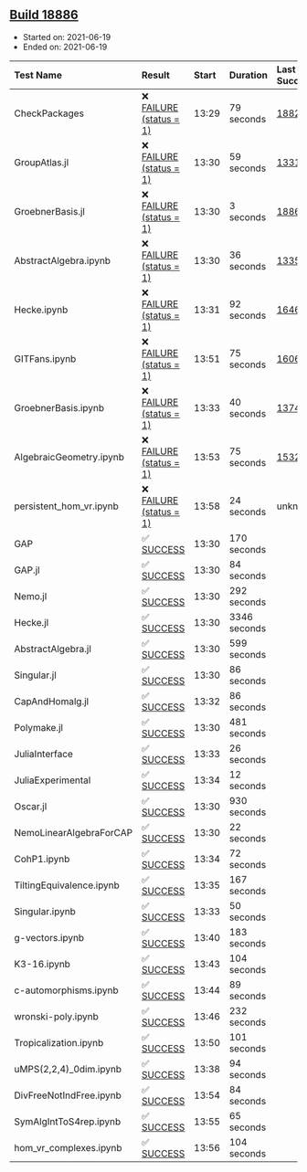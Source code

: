 ## [Build 18886](https://oscarci.mathematik.uni-kl.de/job/oscar/18886/)

* Started on: 2021-06-19
* Ended on: 2021-06-19

| Test Name    | Result | Start | Duration | Last Success | First Failure |
|:-------------|:-------|:------|:---------|:-------------|:--------------|
| CheckPackages | ❌ [FAILURE (status = 1)](https://oscarci.mathematik.uni-kl.de/job/oscar/18886/artifact/logs/build-18886/CheckPackages.log) | 13:29 | 79 seconds | [18822](https://oscarci.mathematik.uni-kl.de/job/oscar/18822/) | [18823](https://oscarci.mathematik.uni-kl.de/job/oscar/18823/) |
| GroupAtlas.jl | ❌ [FAILURE (status = 1)](https://oscarci.mathematik.uni-kl.de/job/oscar/18886/artifact/logs/build-18886/GroupAtlas.jl.log) | 13:30 | 59 seconds | [13311](https://oscarci.mathematik.uni-kl.de/job/oscar/13311/) | [13312](https://oscarci.mathematik.uni-kl.de/job/oscar/13312/) |
| GroebnerBasis.jl | ❌ [FAILURE (status = 1)](https://oscarci.mathematik.uni-kl.de/job/oscar/18886/artifact/logs/build-18886/GroebnerBasis.jl.log) | 13:30 | 3 seconds | [18864](https://oscarci.mathematik.uni-kl.de/job/oscar/18864/) | [18865](https://oscarci.mathematik.uni-kl.de/job/oscar/18865/) |
| AbstractAlgebra.ipynb | ❌ [FAILURE (status = 1)](https://oscarci.mathematik.uni-kl.de/job/oscar/18886/artifact/logs/build-18886/AbstractAlgebra.ipynb.log) | 13:30 | 36 seconds | [13355](https://oscarci.mathematik.uni-kl.de/job/oscar/13355/) | [13356](https://oscarci.mathematik.uni-kl.de/job/oscar/13356/) |
| Hecke.ipynb | ❌ [FAILURE (status = 1)](https://oscarci.mathematik.uni-kl.de/job/oscar/18886/artifact/logs/build-18886/Hecke.ipynb.log) | 13:31 | 92 seconds | [16463](https://oscarci.mathematik.uni-kl.de/job/oscar/16463/) | [16464](https://oscarci.mathematik.uni-kl.de/job/oscar/16464/) |
| GITFans.ipynb | ❌ [FAILURE (status = 1)](https://oscarci.mathematik.uni-kl.de/job/oscar/18886/artifact/logs/build-18886/GITFans.ipynb.log) | 13:51 | 75 seconds | [16068](https://oscarci.mathematik.uni-kl.de/job/oscar/16068/) | [16069](https://oscarci.mathematik.uni-kl.de/job/oscar/16069/) |
| GroebnerBasis.ipynb | ❌ [FAILURE (status = 1)](https://oscarci.mathematik.uni-kl.de/job/oscar/18886/artifact/logs/build-18886/GroebnerBasis.ipynb.log) | 13:33 | 40 seconds | [13748](https://oscarci.mathematik.uni-kl.de/job/oscar/13748/) | [13749](https://oscarci.mathematik.uni-kl.de/job/oscar/13749/) |
| AlgebraicGeometry.ipynb | ❌ [FAILURE (status = 1)](https://oscarci.mathematik.uni-kl.de/job/oscar/18886/artifact/logs/build-18886/AlgebraicGeometry.ipynb.log) | 13:53 | 75 seconds | [15322](https://oscarci.mathematik.uni-kl.de/job/oscar/15322/) | [15323](https://oscarci.mathematik.uni-kl.de/job/oscar/15323/) |
| persistent_hom_vr.ipynb | ❌ [FAILURE (status = 1)](https://oscarci.mathematik.uni-kl.de/job/oscar/18886/artifact/logs/build-18886/persistent_hom_vr.ipynb.log) | 13:58 | 24 seconds | unknown | unknown |
| GAP | ✅ [SUCCESS](https://oscarci.mathematik.uni-kl.de/job/oscar/18886/artifact/logs/build-18886/GAP.log) | 13:30 | 170 seconds |  |  |
| GAP.jl | ✅ [SUCCESS](https://oscarci.mathematik.uni-kl.de/job/oscar/18886/artifact/logs/build-18886/GAP.jl.log) | 13:30 | 84 seconds |  |  |
| Nemo.jl | ✅ [SUCCESS](https://oscarci.mathematik.uni-kl.de/job/oscar/18886/artifact/logs/build-18886/Nemo.jl.log) | 13:30 | 292 seconds |  |  |
| Hecke.jl | ✅ [SUCCESS](https://oscarci.mathematik.uni-kl.de/job/oscar/18886/artifact/logs/build-18886/Hecke.jl.log) | 13:30 | 3346 seconds |  |  |
| AbstractAlgebra.jl | ✅ [SUCCESS](https://oscarci.mathematik.uni-kl.de/job/oscar/18886/artifact/logs/build-18886/AbstractAlgebra.jl.log) | 13:30 | 599 seconds |  |  |
| Singular.jl | ✅ [SUCCESS](https://oscarci.mathematik.uni-kl.de/job/oscar/18886/artifact/logs/build-18886/Singular.jl.log) | 13:30 | 86 seconds |  |  |
| CapAndHomalg.jl | ✅ [SUCCESS](https://oscarci.mathematik.uni-kl.de/job/oscar/18886/artifact/logs/build-18886/CapAndHomalg.jl.log) | 13:32 | 86 seconds |  |  |
| Polymake.jl | ✅ [SUCCESS](https://oscarci.mathematik.uni-kl.de/job/oscar/18886/artifact/logs/build-18886/Polymake.jl.log) | 13:30 | 481 seconds |  |  |
| JuliaInterface | ✅ [SUCCESS](https://oscarci.mathematik.uni-kl.de/job/oscar/18886/artifact/logs/build-18886/JuliaInterface.log) | 13:33 | 26 seconds |  |  |
| JuliaExperimental | ✅ [SUCCESS](https://oscarci.mathematik.uni-kl.de/job/oscar/18886/artifact/logs/build-18886/JuliaExperimental.log) | 13:34 | 12 seconds |  |  |
| Oscar.jl | ✅ [SUCCESS](https://oscarci.mathematik.uni-kl.de/job/oscar/18886/artifact/logs/build-18886/Oscar.jl.log) | 13:30 | 930 seconds |  |  |
| NemoLinearAlgebraForCAP | ✅ [SUCCESS](https://oscarci.mathematik.uni-kl.de/job/oscar/18886/artifact/logs/build-18886/NemoLinearAlgebraForCAP.log) | 13:30 | 22 seconds |  |  |
| CohP1.ipynb | ✅ [SUCCESS](https://oscarci.mathematik.uni-kl.de/job/oscar/18886/artifact/logs/build-18886/CohP1.ipynb.log) | 13:34 | 72 seconds |  |  |
| TiltingEquivalence.ipynb | ✅ [SUCCESS](https://oscarci.mathematik.uni-kl.de/job/oscar/18886/artifact/logs/build-18886/TiltingEquivalence.ipynb.log) | 13:35 | 167 seconds |  |  |
| Singular.ipynb | ✅ [SUCCESS](https://oscarci.mathematik.uni-kl.de/job/oscar/18886/artifact/logs/build-18886/Singular.ipynb.log) | 13:33 | 50 seconds |  |  |
| g-vectors.ipynb | ✅ [SUCCESS](https://oscarci.mathematik.uni-kl.de/job/oscar/18886/artifact/logs/build-18886/g-vectors.ipynb.log) | 13:40 | 183 seconds |  |  |
| K3-16.ipynb | ✅ [SUCCESS](https://oscarci.mathematik.uni-kl.de/job/oscar/18886/artifact/logs/build-18886/K3-16.ipynb.log) | 13:43 | 104 seconds |  |  |
| c-automorphisms.ipynb | ✅ [SUCCESS](https://oscarci.mathematik.uni-kl.de/job/oscar/18886/artifact/logs/build-18886/c-automorphisms.ipynb.log) | 13:44 | 89 seconds |  |  |
| wronski-poly.ipynb | ✅ [SUCCESS](https://oscarci.mathematik.uni-kl.de/job/oscar/18886/artifact/logs/build-18886/wronski-poly.ipynb.log) | 13:46 | 232 seconds |  |  |
| Tropicalization.ipynb | ✅ [SUCCESS](https://oscarci.mathematik.uni-kl.de/job/oscar/18886/artifact/logs/build-18886/Tropicalization.ipynb.log) | 13:50 | 101 seconds |  |  |
| uMPS(2,2,4)_0dim.ipynb | ✅ [SUCCESS](https://oscarci.mathematik.uni-kl.de/job/oscar/18886/artifact/logs/build-18886/uMPS-2-2-4-_0dim.ipynb.log) | 13:38 | 94 seconds |  |  |
| DivFreeNotIndFree.ipynb | ✅ [SUCCESS](https://oscarci.mathematik.uni-kl.de/job/oscar/18886/artifact/logs/build-18886/DivFreeNotIndFree.ipynb.log) | 13:54 | 84 seconds |  |  |
| SymAlgIntToS4rep.ipynb | ✅ [SUCCESS](https://oscarci.mathematik.uni-kl.de/job/oscar/18886/artifact/logs/build-18886/SymAlgIntToS4rep.ipynb.log) | 13:55 | 65 seconds |  |  |
| hom_vr_complexes.ipynb | ✅ [SUCCESS](https://oscarci.mathematik.uni-kl.de/job/oscar/18886/artifact/logs/build-18886/hom_vr_complexes.ipynb.log) | 13:56 | 104 seconds |  |  |
